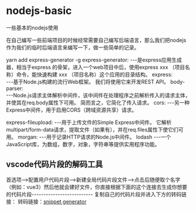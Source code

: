 <!--
 * @Description: 
 * @Author: Wu Wei
 * @Date: 2024-04-12 22:05:32
 * @LastEditTime: 2024-04-19 18:13:05
 * @LastEditors: Wu Wei
 * @FilePath: \nodejs-basic\README.md
-->
# nodejs-basic
一些基本的nodejs使用

在自己编写一些前端项目的时候经常需要自己编写后端语言，那么我们把nodejs作为我们的临时后端语言来编写一下，做一些简单的记录。


yarn add express-generator -g
express-generator:
            ---是express应用生成器，相当于express 的骨架，进入一个web项目中后，使用express xxx （项目名称）命令，能快速构建 xxx （项目名称）这个应用的目录结构。
express:       
            ---基于Node.js构建的流行Web框架。 我们将使用它来开发REST API。
body-parser:    
            ---Node.js请求主体解析中间件，该中间件在处理程序之前解析传入的请求主体，并使其在req.body属性下可用。 简而言之，它简化了传入请求。
cors:       ---另一种Express中间件，用于启用CORS（跨域资源共享）请求。

express-fileupload:
            ---用于上传文件的Simple Express中间件。 它解析multipart/form-data请求，提取文件（如果有），并在req.files属性下使它们可用。
morgan:     ---用于记录HTTP请求的Node.js中间件。
lodash      ---一个JavaScript库，为数组，数字，对象，字符串等提供实用程序功能。

## vscode代码片段的解码工具
首选项-->配置用户代码片段-->新建全局代码片段文件-->点击后随便取个名字（例如：vue3）然后他就会建好文件，你直接根据下面的这个连接去生成你想要的代码片段--------------------------
复制自己的代码片段并进入下方的转码链接：
转码链接：[snippet generator](https://snippet-generator.app/?description=&tabtrigger=&snippet=&mode=vscode)
